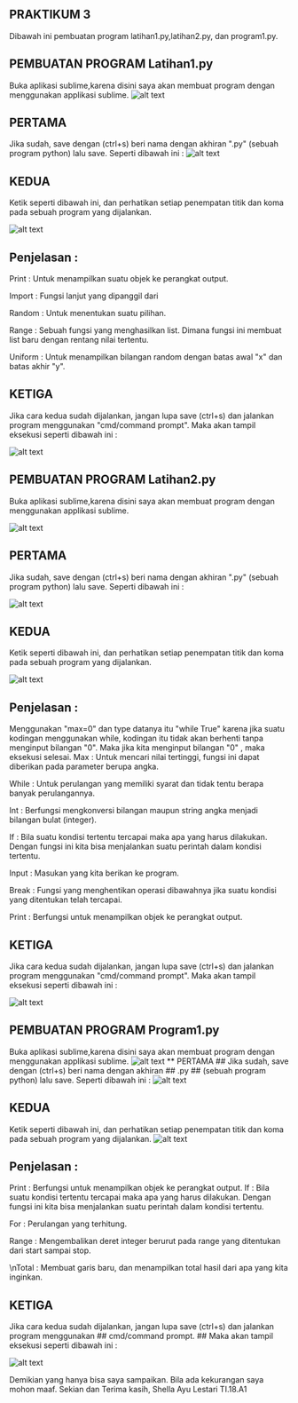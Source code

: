 ## PRAKTIKUM 3 ##
Dibawah ini pembuatan program latihan1.py,latihan2.py, dan program1.py.

## PEMBUATAN PROGRAM Latihan1.py  ## 
Buka aplikasi sublime,karena disini saya akan membuat program dengan menggunakan applikasi sublime.
![alt text](1.png)
## PERTAMA ##
Jika sudah, save dengan (ctrl+s) beri nama dengan akhiran ".py" (sebuah program python) lalu save. Seperti dibawah ini :
![alt text](2.png)
## KEDUA ##
Ketik seperti dibawah ini, dan perhatikan setiap penempatan titik dan koma pada sebuah program yang dijalankan.

![alt text](3.png)

## Penjelasan : ##
Print	: Untuk menampilkan suatu objek ke perangkat output.

Import 	: Fungsi lanjut yang dipanggil dari

Random	: Untuk menentukan suatu pilihan.

Range	: Sebuah fungsi yang menghasilkan list. Dimana fungsi ini membuat list baru dengan rentang nilai tertentu.

Uniform	: Untuk menampilkan bilangan random dengan batas awal "x"  dan batas akhir "y".
## KETIGA ##
Jika cara kedua sudah dijalankan, jangan lupa save (ctrl+s) dan jalankan program menggunakan "cmd/command prompt". Maka akan tampil eksekusi seperti dibawah ini :

![alt text](4.png)

## PEMBUATAN PROGRAM Latihan2.py ##
Buka aplikasi sublime,karena disini saya akan membuat program dengan menggunakan applikasi sublime.

![alt text](1.png)

## PERTAMA ##
Jika sudah, save dengan (ctrl+s) beri nama dengan akhiran ".py" (sebuah program python) lalu save. Seperti dibawah ini :

![alt text](5.png)

## KEDUA ##
Ketik seperti dibawah ini, dan perhatikan setiap penempatan titik dan koma pada sebuah program yang dijalankan.

![alt text](6.png)

## Penjelasan : ##
Menggunakan "max=0" dan type datanya itu "while True" karena jika suatu kodingan menggunakan while, kodingan itu tidak akan berhenti tanpa menginput bilangan "0". Maka jika kita menginput bilangan "0" , maka eksekusi selesai.
Max	: Untuk mencari nilai tertinggi, fungsi ini dapat diberikan pada parameter berupa angka.

While	: Untuk perulangan yang memiliki syarat dan tidak tentu berapa banyak perulangannya.

Int	: Berfungsi mengkonversi bilangan maupun string angka menjadi bilangan bulat (integer).

If	: Bila suatu kondisi tertentu tercapai maka apa yang harus dilakukan. Dengan fungsi ini kita bisa menjalankan suatu perintah dalam kondisi tertentu. 

Input	: Masukan yang kita berikan ke program.

Break	: Fungsi yang menghentikan operasi dibawahnya jika suatu kondisi yang ditentukan telah tercapai.

Print	: Berfungsi untuk menampilkan objek ke perangkat output.

## KETIGA ##
Jika cara kedua sudah dijalankan, jangan lupa save (ctrl+s) dan jalankan program menggunakan "cmd/command prompt". Maka akan tampil eksekusi seperti dibawah ini :

![alt text](7.png)

## PEMBUATAN PROGRAM Program1.py ##
Buka aplikasi sublime,karena disini saya akan membuat program dengan menggunakan applikasi sublime.
![alt text](1.png)
** PERTAMA ##
Jika sudah, save dengan (ctrl+s) beri nama dengan akhiran ## .py ## (sebuah program python) lalu save. Seperti dibawah ini :
![alt text](8.png)
## KEDUA ##
Ketik seperti dibawah ini, dan perhatikan setiap penempatan titik dan koma pada sebuah program yang dijalankan.
![alt text](9.png)
## Penjelasan : ##
Print
		: Berfungsi untuk menampilkan objek ke perangkat output.
If		: Bila suatu kondisi tertentu tercapai maka apa yang harus dilakukan. Dengan fungsi ini kita bisa menjalankan suatu perintah dalam kondisi tertentu. 

For		: Perulangan yang terhitung.

Range		: Mengembalikan deret integer berurut pada range yang ditentukan dari start sampai stop.

\nTotal		: Membuat garis baru, dan menampilkan total hasil dari apa yang kita inginkan.

## KETIGA ##
Jika cara kedua sudah dijalankan, jangan lupa save (ctrl+s) dan jalankan program menggunakan ## cmd/command prompt. ## Maka akan tampil eksekusi seperti dibawah ini :

![alt text](10.png)

Demikian yang hanya bisa saya sampaikan. Bila ada kekurangan saya mohon maaf. Sekian dan Terima kasih, Shella Ayu Lestari TI.18.A1

